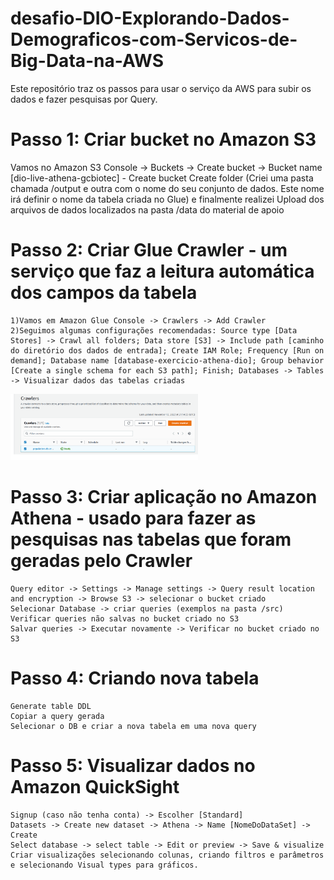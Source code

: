 # desafio-DIO-Explorando-Dados-Demograficos-com-Servicos-de-Big-Data-na-AWS

Este repositório traz os passos para usar o serviço da AWS para subir os dados e fazer pesquisas por Query.

# Passo 1: Criar bucket no Amazon S3

  Vamos no Amazon S3 Console -> Buckets -> Create bucket -> Bucket name [dio-live-athena-gcbiotec] - Create bucket
  Create folder (Criei uma pasta chamada /output e outra com o nome do seu conjunto de dados. Este nome irá definir o nome da tabela criada no Glue) e finalmente realizei Upload dos arquivos de dados localizados na pasta /data do material de apoio

# Passo 2: Criar Glue Crawler - um serviço que faz a leitura automática dos campos da tabela

    1)Vamos em Amazon Glue Console -> Crawlers -> Add Crawler
    2)Seguimos algumas configurações recomendadas: Source type [Data Stores] -> Crawl all folders; Data store [S3] -> Include path [caminho do diretório dos dados de entrada]; Create IAM Role; Frequency [Run on demand]; Database name [database-exercicio-athena-dio]; Group behavior [Create a single schema for each S3 path]; Finish; Databases -> Tables -> Visualizar dados das tabelas criadas
    
    
  <img src="print crawler.png"
  alt="Alt text"
  title="Optional title"
  style="display: inline-block; margin: 0 auto; max-width: 300px">
    
 # Passo 3: Criar aplicação no Amazon Athena - usado para fazer as pesquisas nas tabelas que foram geradas pelo Crawler

    Query editor -> Settings -> Manage settings -> Query result location and encryption -> Browse S3 -> selecionar o bucket criado
    Selecionar Database -> criar queries (exemplos na pasta /src)
    Verificar queries não salvas no bucket criado no S3
    Salvar queries -> Executar novamente -> Verificar no bucket criado no S3
    
 # Passo 4: Criando nova tabela

    Generate table DDL
    Copiar a query gerada
    Selecionar o DB e criar a nova tabela em uma nova query
   
 # Passo 5: Visualizar dados no Amazon QuickSight

    Signup (caso não tenha conta) -> Escolher [Standard]
    Datasets -> Create new dataset -> Athena -> Name [NomeDoDataSet] -> Create
    Select database -> select table -> Edit or preview -> Save & visualize
    Criar visualizações selecionando colunas, criando filtros e parâmetros e selecionando Visual types para gráficos.
  

